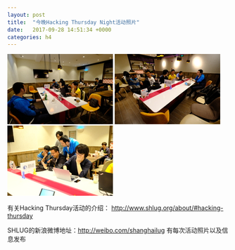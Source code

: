 ```yaml
---
layout: post
title:  "今晚Hacking Thursday Night活动照片"
date:   2017-09-28 14:51:34 +0000
categories: h4
---
```


[<img src='https://raw.githubusercontent.com/shanghailug/res2017/master/h928.h4/h928_2056_4600+08.240x160.jpg'>](https://raw.githubusercontent.com/shanghailug/res2017/master/h928.h4/h928_2056_4600+08.JPG)
[<img src='https://raw.githubusercontent.com/shanghailug/res2017/master/h928.h4/h928_2059_0500+08.240x160.jpg'>](https://raw.githubusercontent.com/shanghailug/res2017/master/h928.h4/h928_2059_0500+08.JPG)
[<img src='https://raw.githubusercontent.com/shanghailug/res2017/master/h928.h4/h928_2108_2000+08.240x160.jpg'>](https://raw.githubusercontent.com/shanghailug/res2017/master/h928.h4/h928_2108_2000+08.JPG)

有关Hacking Thursday活动的介绍：
http://www.shlug.org/about/#hacking-thursday

SHLUG的新浪微博地址：http://weibo.com/shanghailug 有每次活动照片以及信息发布


